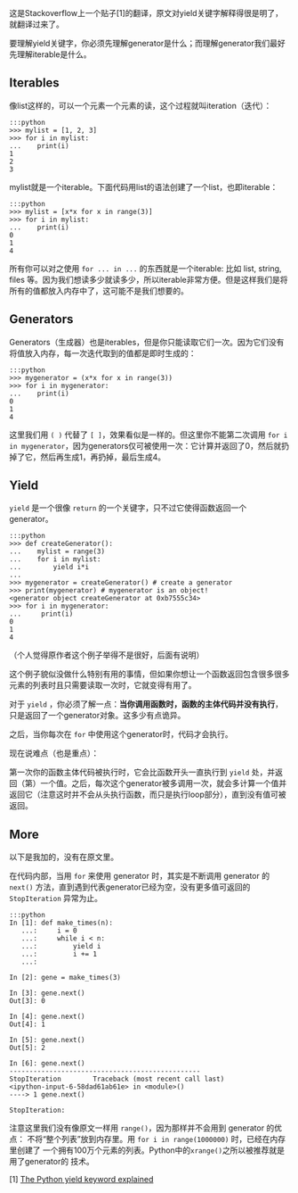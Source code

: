 这是Stackoverflow上一个贴子[1]的翻译，原文对yield关键字解释得很是明了，就翻译过来了。

要理解yield关键字，你必须先理解generator是什么；而理解generator我们最好先理解iterable是什么。

Iterables
---------

像list这样的，可以一个元素一个元素的读，这个过程就叫iteration（迭代）：

    :::python
    >>> mylist = [1, 2, 3]
    >>> for i in mylist:
    ...    print(i)
    1
    2
    3

mylist就是一个iterable。下面代码用list的语法创建了一个list，也即iterable：

    :::python
    >>> mylist = [x*x for x in range(3)]
    >>> for i in mylist:
    ...    print(i)
    0
    1
    4

所有你可以对之使用 `for ... in ...` 的东西就是一个iterable: 比如 list, string, files 等。因为我们想读多少就读多少，所以iterable非常方便。但是这样我们是将所有的值都放入内存中了，这可能不是我们想要的。

Generators
---------

Generators（生成器）也是iterables，但是你只能读取它们一次。因为它们没有将值放入内存，每一次迭代取到的值都是即时生成的：

    :::python
    >>> mygenerator = (x*x for x in range(3))
    >>> for i in mygenerator:
    ...    print(i)
    0
    1
    4

这里我们用 `( )` 代替了 `[ ]`，效果看似是一样的。但这里你不能第二次调用 `for i in mygenerator`，因为generators仅可被使用一次：它计算并返回了0，然后就扔掉了它，然后再生成1，再扔掉，最后生成4。

Yield
-----

`yield` 是一个很像 `return` 的一个关键字，只不过它使得函数返回一个generator。

    :::python
    >>> def createGenerator():
    ...    mylist = range(3)
    ...    for i in mylist:
    ...        yield i*i
    ...
    >>> mygenerator = createGenerator() # create a generator
    >>> print(mygenerator) # mygenerator is an object!
    <generator object createGenerator at 0xb7555c34>
    >>> for i in mygenerator:
    ...     print(i)
    0
    1
    4

（个人觉得原作者这个例子举得不是很好，后面有说明）

这个例子貌似没做什么特别有用的事情，但如果你想让一个函数返回包含很多很多元素的列表时且只需要读取一次时，它就变得有用了。

对于 `yield` ，你必须了解一点：**当你调用函数时，函数的主体代码并没有执行**，只是返回了一个generator对象。这多少有点诡异。

之后，当你每次在 `for` 中使用这个generator时，代码才会执行。

现在说难点（也是重点）：

第一次你的函数主体代码被执行时，它会比函数开头一直执行到 `yield` 处，并返回（第）一个值。之后，每次这个generator被多调用一次，就会多计算一个值并返回它（注意这时并不会从头执行函数，而只是执行loop部分），直到没有值可被返回。

More
----

以下是我加的，没有在原文里。

在代码内部，当用 `for` 来使用 generator 时，其实是不断调用 generator 的 `next()` 方法，直到遇到代表generator已经为空，没有更多值可返回的 `StopIteration` 异常为止。

    :::python
    In [1]: def make_times(n):
       ...:     i = 0
       ...:     while i < n:
       ...:         yield i
       ...:         i += 1
       ...:

    In [2]: gene = make_times(3)

    In [3]: gene.next()
    Out[3]: 0

    In [4]: gene.next()
    Out[4]: 1

    In [5]: gene.next()
    Out[5]: 2

    In [6]: gene.next()
    ------------------------------------------------
    StopIteration        Traceback (most recent call last)
    <ipython-input-6-58dad61ab61e> in <module>()
    ----> 1 gene.next()

    StopIteration:

注意这里我们没有像原文一样用 `range()`，因为那样并不会用到 generator 的优点：
不将“整个列表”放到内存里。用 `for i in range(1000000)` 时，已经在内存里创建了
一个拥有100万个元素的列表。Python中的`xrange()`之所以被推荐就是用了generator的
技术。

[1] [The Python yield keyword explained](http://stackoverflow.com/questions/231767/the-python-yield-keyword-explained)